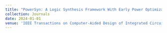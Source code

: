 ```yaml
---
title: "PowerSyn: A Logic Synthesis Framework With Early Power Optimization"
collection: Journals
date: 2024-01-01
venue: 'IEEE Transactions on Computer-Aided Design of Integrated Circuits and Systems (TCAD)'
---
```

